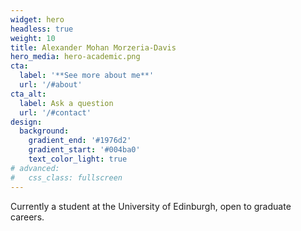 ```yaml
---
widget: hero
headless: true
weight: 10
title: Alexander Mohan Morzeria-Davis
hero_media: hero-academic.png
cta:
  label: '**See more about me**'
  url: '/#about'
cta_alt:
  label: Ask a question
  url: '/#contact'
design:
  background:
    gradient_end: '#1976d2'
    gradient_start: '#004ba0'
    text_color_light: true
# advanced:
#   css_class: fullscreen
---
```


Currently a student at the University of Edinburgh, open to graduate careers.

